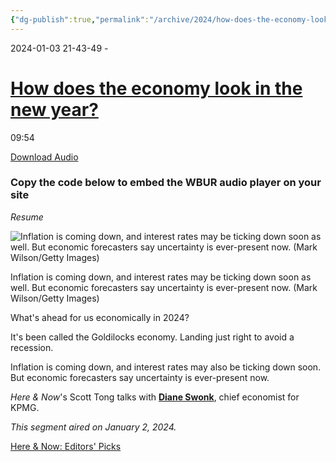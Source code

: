 ```yaml
---
{"dg-publish":true,"permalink":"/archive/2024/how-does-the-economy-look-in-the-new-year/","tags":["Todo","ToListen"],"noteIcon":""}
---
```


2024-01-03 21-43-49 -


# [How does the economy look in the new year?](https://www.wbur.org/hereandnow/2024/01/02/economy-2024-inflation-interest)

09:54

[Download Audio](https://traffic.megaphone.fm/BUR4437021259.mp3 "Download the audio")

### Copy the code below to embed the WBUR audio player on your site

*Resume*

![Inflation is coming down, and interest rates may be ticking down soon as well. But economic forecasters say uncertainty is ever-present now. (Mark Wilson/Getty Images)](https://wordpress.wbur.org/wp-content/uploads/2024/01/GettyImages-169117083-1000x662.jpg)

Inflation is coming down, and interest rates may be ticking down soon as well. But economic forecasters say uncertainty is ever-present now. (Mark Wilson/Getty Images)

What's ahead for us economically in 2024?

It's been called the Goldilocks economy. Landing just right to avoid a recession.

Inflation is coming down, and interest rates may also be ticking down soon. But economic forecasters say uncertainty is ever-present now.

*Here & Now*'s Scott Tong talks with **[Diane Swonk](https://kpmg.com/us/en/how-we-work/people/s/swonk-diane.html)**, chief economist for KPMG.

*This segment aired on January 2, 2024.*

[Here & Now: Editors' Picks](https://www.wbur.org/radio/programs/hereandnow/tag/here-and-now-editors-picks)